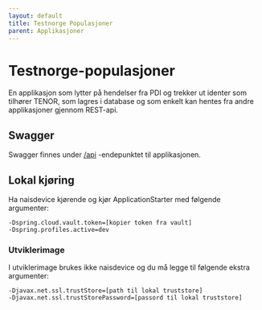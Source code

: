 ```yaml
---
layout: default
title: Testnorge Populasjoner
parent: Applikasjoner
---
```


# Testnorge-populasjoner

En applikasjon som lytter på hendelser fra PDl og trekker ut identer som tilhører TENOR, som lagres i database og som enkelt kan hentes fra andre applikasjoner gjennom REST-api.

## Swagger
Swagger finnes under [/api](https://testnorge-populasjoner.dev.intern.nav.no/api) -endepunktet til applikasjonen.
 
## Lokal kjøring
Ha naisdevice kjørende og kjør ApplicationStarter med følgende argumenter:
```
-Dspring.cloud.vault.token=[kopier token fra vault]
-Dspring.profiles.active=dev
```

### Utviklerimage
I utviklerimage brukes ikke naisdevice og du må legge til følgende ekstra argumenter:
```
-Djavax.net.ssl.trustStore=[path til lokal truststore]
-Djavax.net.ssl.trustStorePassword=[passord til lokal truststore]
```